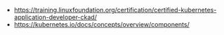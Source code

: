 - https://training.linuxfoundation.org/certification/certified-kubernetes-application-developer-ckad/
- https://kubernetes.io/docs/concepts/overview/components/
